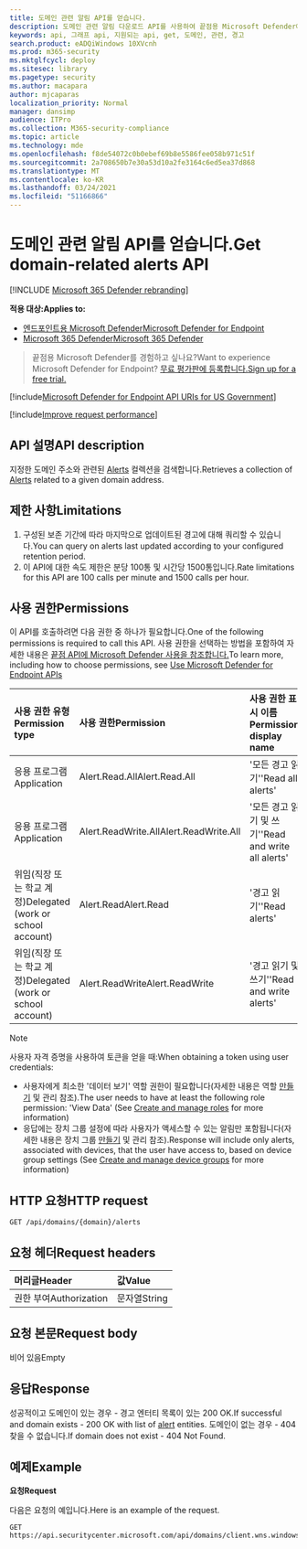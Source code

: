 ```yaml
---
title: 도메인 관련 알림 API를 얻습니다.
description: 도메인 관련 알림 다운로드 API를 사용하여 끝점용 Microsoft Defender에서 특정 도메인 주소와 관련된 경고를 검색하는 방법을 학습합니다.
keywords: api, 그래프 api, 지원되는 api, get, 도메인, 관련, 경고
search.product: eADQiWindows 10XVcnh
ms.prod: m365-security
ms.mktglfcycl: deploy
ms.sitesec: library
ms.pagetype: security
ms.author: macapara
author: mjcaparas
localization_priority: Normal
manager: dansimp
audience: ITPro
ms.collection: M365-security-compliance
ms.topic: article
ms.technology: mde
ms.openlocfilehash: f8de54072c0b0ebef69b8e5586fee058b971c51f
ms.sourcegitcommit: 2a708650b7e30a53d10a2fe3164c6ed5ea37d868
ms.translationtype: MT
ms.contentlocale: ko-KR
ms.lasthandoff: 03/24/2021
ms.locfileid: "51166866"
---
```

# <a name="get-domain-related-alerts-api"></a><span data-ttu-id="643ed-104">도메인 관련 알림 API를 얻습니다.</span><span class="sxs-lookup"><span data-stu-id="643ed-104">Get domain-related alerts API</span></span>

[!INCLUDE [Microsoft 365 Defender rebranding](../../includes/microsoft-defender.md)]

<span data-ttu-id="643ed-105">**적용 대상:**</span><span class="sxs-lookup"><span data-stu-id="643ed-105">**Applies to:**</span></span>
- [<span data-ttu-id="643ed-106">엔드포인트용 Microsoft Defender</span><span class="sxs-lookup"><span data-stu-id="643ed-106">Microsoft Defender for Endpoint</span></span>](https://go.microsoft.com/fwlink/p/?linkid=2154037)
- [<span data-ttu-id="643ed-107">Microsoft 365 Defender</span><span class="sxs-lookup"><span data-stu-id="643ed-107">Microsoft 365 Defender</span></span>](https://go.microsoft.com/fwlink/?linkid=2118804)

> <span data-ttu-id="643ed-108">끝점용 Microsoft Defender를 경험하고 싶나요?</span><span class="sxs-lookup"><span data-stu-id="643ed-108">Want to experience Microsoft Defender for Endpoint?</span></span> [<span data-ttu-id="643ed-109">무료 평가판에 등록합니다.</span><span class="sxs-lookup"><span data-stu-id="643ed-109">Sign up for a free trial.</span></span>](https://www.microsoft.com/microsoft-365/windows/microsoft-defender-atp?ocid=docs-wdatp-exposedapis-abovefoldlink) 

[!include[Microsoft Defender for Endpoint API URIs for US Government](../../includes/microsoft-defender-api-usgov.md)]

[!include[Improve request performance](../../includes/improve-request-performance.md)]


## <a name="api-description"></a><span data-ttu-id="643ed-110">API 설명</span><span class="sxs-lookup"><span data-stu-id="643ed-110">API description</span></span>
<span data-ttu-id="643ed-111">지정한 도메인 주소와 관련된 [Alerts](alerts.md) 컬렉션을 검색합니다.</span><span class="sxs-lookup"><span data-stu-id="643ed-111">Retrieves a collection of [Alerts](alerts.md) related to a given domain address.</span></span>


## <a name="limitations"></a><span data-ttu-id="643ed-112">제한 사항</span><span class="sxs-lookup"><span data-stu-id="643ed-112">Limitations</span></span>
1. <span data-ttu-id="643ed-113">구성된 보존 기간에 따라 마지막으로 업데이트된 경고에 대해 쿼리할 수 있습니다.</span><span class="sxs-lookup"><span data-stu-id="643ed-113">You can query on alerts last updated according to your configured retention period.</span></span>
2. <span data-ttu-id="643ed-114">이 API에 대한 속도 제한은 분당 100통 및 시간당 1500통입니다.</span><span class="sxs-lookup"><span data-stu-id="643ed-114">Rate limitations for this API are 100 calls per minute and 1500 calls per hour.</span></span>


## <a name="permissions"></a><span data-ttu-id="643ed-115">사용 권한</span><span class="sxs-lookup"><span data-stu-id="643ed-115">Permissions</span></span>
<span data-ttu-id="643ed-116">이 API를 호출하려면 다음 권한 중 하나가 필요합니다.</span><span class="sxs-lookup"><span data-stu-id="643ed-116">One of the following permissions is required to call this API.</span></span> <span data-ttu-id="643ed-117">사용 권한을 선택하는 방법을 포함하여 자세한 내용은 [끝점 API에 Microsoft Defender 사용을 참조합니다.](apis-intro.md)</span><span class="sxs-lookup"><span data-stu-id="643ed-117">To learn more, including how to choose permissions, see [Use Microsoft Defender for Endpoint APIs](apis-intro.md)</span></span>

<span data-ttu-id="643ed-118">사용 권한 유형</span><span class="sxs-lookup"><span data-stu-id="643ed-118">Permission type</span></span> |   <span data-ttu-id="643ed-119">사용 권한</span><span class="sxs-lookup"><span data-stu-id="643ed-119">Permission</span></span>  |   <span data-ttu-id="643ed-120">사용 권한 표시 이름</span><span class="sxs-lookup"><span data-stu-id="643ed-120">Permission display name</span></span>
:---|:---|:---
<span data-ttu-id="643ed-121">응용 프로그램</span><span class="sxs-lookup"><span data-stu-id="643ed-121">Application</span></span> |   <span data-ttu-id="643ed-122">Alert.Read.All</span><span class="sxs-lookup"><span data-stu-id="643ed-122">Alert.Read.All</span></span> |    <span data-ttu-id="643ed-123">'모든 경고 읽기'</span><span class="sxs-lookup"><span data-stu-id="643ed-123">'Read all alerts'</span></span>
<span data-ttu-id="643ed-124">응용 프로그램</span><span class="sxs-lookup"><span data-stu-id="643ed-124">Application</span></span> |   <span data-ttu-id="643ed-125">Alert.ReadWrite.All</span><span class="sxs-lookup"><span data-stu-id="643ed-125">Alert.ReadWrite.All</span></span> |   <span data-ttu-id="643ed-126">'모든 경고 읽기 및 쓰기'</span><span class="sxs-lookup"><span data-stu-id="643ed-126">'Read and write all alerts'</span></span>
<span data-ttu-id="643ed-127">위임(직장 또는 학교 계정)</span><span class="sxs-lookup"><span data-stu-id="643ed-127">Delegated (work or school account)</span></span> | <span data-ttu-id="643ed-128">Alert.Read</span><span class="sxs-lookup"><span data-stu-id="643ed-128">Alert.Read</span></span> | <span data-ttu-id="643ed-129">'경고 읽기'</span><span class="sxs-lookup"><span data-stu-id="643ed-129">'Read alerts'</span></span>
<span data-ttu-id="643ed-130">위임(직장 또는 학교 계정)</span><span class="sxs-lookup"><span data-stu-id="643ed-130">Delegated (work or school account)</span></span> | <span data-ttu-id="643ed-131">Alert.ReadWrite</span><span class="sxs-lookup"><span data-stu-id="643ed-131">Alert.ReadWrite</span></span> | <span data-ttu-id="643ed-132">'경고 읽기 및 쓰기'</span><span class="sxs-lookup"><span data-stu-id="643ed-132">'Read and write alerts'</span></span>

>[!Note]
> <span data-ttu-id="643ed-133">사용자 자격 증명을 사용하여 토큰을 얻을 때:</span><span class="sxs-lookup"><span data-stu-id="643ed-133">When obtaining a token using user credentials:</span></span>
>- <span data-ttu-id="643ed-134">사용자에게 최소한 '데이터 보기' 역할 권한이 필요합니다(자세한 내용은 역할 [만들기](user-roles.md) 및 관리 참조).</span><span class="sxs-lookup"><span data-stu-id="643ed-134">The user needs to have at least the following role permission: 'View Data' (See [Create and manage roles](user-roles.md) for more information)</span></span>
>- <span data-ttu-id="643ed-135">응답에는 장치 그룹 설정에 따라 사용자가 액세스할 수 있는 알림만 포함됩니다(자세한 내용은 장치 그룹 [만들기](machine-groups.md) 및 관리 참조).</span><span class="sxs-lookup"><span data-stu-id="643ed-135">Response will include only alerts, associated with devices, that the user have access to, based on device group settings (See [Create and manage device groups](machine-groups.md) for more information)</span></span>

## <a name="http-request"></a><span data-ttu-id="643ed-136">HTTP 요청</span><span class="sxs-lookup"><span data-stu-id="643ed-136">HTTP request</span></span>
```http
GET /api/domains/{domain}/alerts
```

## <a name="request-headers"></a><span data-ttu-id="643ed-137">요청 헤더</span><span class="sxs-lookup"><span data-stu-id="643ed-137">Request headers</span></span>

| <span data-ttu-id="643ed-138">머리글</span><span class="sxs-lookup"><span data-stu-id="643ed-138">Header</span></span>        | <span data-ttu-id="643ed-139">값</span><span class="sxs-lookup"><span data-stu-id="643ed-139">Value</span></span>  |
|:--------------|:-------|
| <span data-ttu-id="643ed-140">권한 부여</span><span class="sxs-lookup"><span data-stu-id="643ed-140">Authorization</span></span> | <span data-ttu-id="643ed-141">문자열</span><span class="sxs-lookup"><span data-stu-id="643ed-141">String</span></span> |

## <a name="request-body"></a><span data-ttu-id="643ed-142">요청 본문</span><span class="sxs-lookup"><span data-stu-id="643ed-142">Request body</span></span>
<span data-ttu-id="643ed-143">비어 있음</span><span class="sxs-lookup"><span data-stu-id="643ed-143">Empty</span></span>

## <a name="response"></a><span data-ttu-id="643ed-144">응답</span><span class="sxs-lookup"><span data-stu-id="643ed-144">Response</span></span>
<span data-ttu-id="643ed-145">성공적이고 도메인이 있는 경우 - 경고 [](alerts.md) 엔터티 목록이 있는 200 OK.</span><span class="sxs-lookup"><span data-stu-id="643ed-145">If successful and domain exists - 200 OK with list of [alert](alerts.md) entities.</span></span> <span data-ttu-id="643ed-146">도메인이 없는 경우 - 404 찾을 수 없습니다.</span><span class="sxs-lookup"><span data-stu-id="643ed-146">If domain does not exist - 404 Not Found.</span></span>


## <a name="example"></a><span data-ttu-id="643ed-147">예제</span><span class="sxs-lookup"><span data-stu-id="643ed-147">Example</span></span>

<span data-ttu-id="643ed-148">**요청**</span><span class="sxs-lookup"><span data-stu-id="643ed-148">**Request**</span></span>

<span data-ttu-id="643ed-149">다음은 요청의 예입니다.</span><span class="sxs-lookup"><span data-stu-id="643ed-149">Here is an example of the request.</span></span>

```http
GET https://api.securitycenter.microsoft.com/api/domains/client.wns.windows.com/alerts
```
